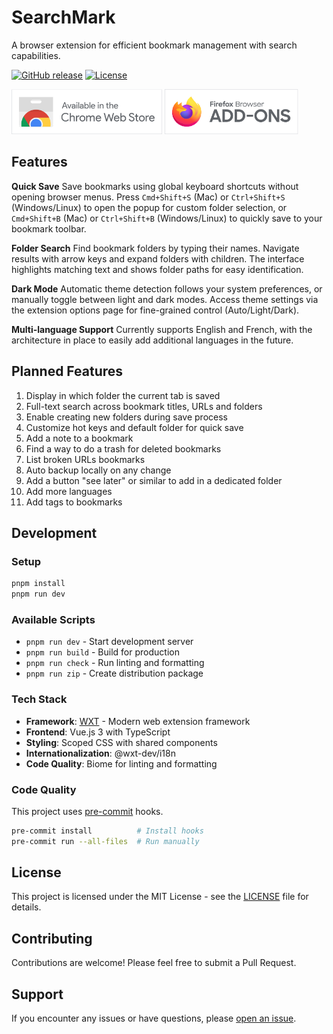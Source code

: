 # SearchMark

A browser extension for efficient bookmark management with search capabilities.

[![GitHub release](https://img.shields.io/github/release/JonathanPiaget/Searchmark.svg?style=flat-square)](https://github.com/JonathanPiaget/Searchmark/releases)
[![License](https://img.shields.io/badge/License-MIT-lightrey.svg?style=flat-square)](https://opensource.org/licenses/MIT)

[<img height="72" src="./.github/assets/chrome-store.svg" alt="Available in the Chrome Web Store">](https://chromewebstore.google.com/detail/searchmark/ojcnjoecdiojbelkehfhibhljjaocfaf) [<img height="72" src="./.github/assets/firefox-addons.svg" alt="Available in the Firefox Addon Store">](https://addons.mozilla.org/en-US/firefox/addon/searchmark/)

## Features

**Quick Save**
Save bookmarks using global keyboard shortcuts without opening browser menus. Press `Cmd+Shift+S` (Mac) or `Ctrl+Shift+S` (Windows/Linux) to open the popup for custom folder selection, or `Cmd+Shift+B` (Mac) or `Ctrl+Shift+B` (Windows/Linux) to quickly save to your bookmark toolbar.

**Folder Search**
Find bookmark folders by typing their names. Navigate results with arrow keys and expand folders with children. The interface highlights matching text and shows folder paths for easy identification.

**Dark Mode**
Automatic theme detection follows your system preferences, or manually toggle between light and dark modes. Access theme settings via the extension options page for fine-grained control (Auto/Light/Dark).

**Multi-language Support**
Currently supports English and French, with the architecture in place to easily add additional languages in the future.

## Planned Features

1. Display in which folder the current tab is saved
2. Full-text search across bookmark titles, URLs and folders
3. Enable creating new folders during save process
4. Customize hot keys and default folder for quick save
5. Add a note to a bookmark
6. Find a way to do a trash for deleted bookmarks
7. List broken URLs bookmarks
8. Auto backup locally on any change
9. Add a button "see later" or similar to add in a dedicated folder
10. Add more languages
11. Add tags to bookmarks

## Development

### Setup
```bash
pnpm install
pnpm run dev
```

### Available Scripts
- `pnpm run dev` - Start development server
- `pnpm run build` - Build for production
- `pnpm run check` - Run linting and formatting
- `pnpm run zip` - Create distribution package

### Tech Stack
- **Framework**: [WXT](https://wxt.dev/) - Modern web extension framework
- **Frontend**: Vue.js 3 with TypeScript
- **Styling**: Scoped CSS with shared components
- **Internationalization**: @wxt-dev/i18n
- **Code Quality**: Biome for linting and formatting

### Code Quality
This project uses [pre-commit](https://pre-commit.com/) hooks.

```bash
pre-commit install          # Install hooks
pre-commit run --all-files  # Run manually
```

## License

This project is licensed under the MIT License - see the [LICENSE](LICENSE) file for details.

## Contributing

Contributions are welcome! Please feel free to submit a Pull Request.

## Support

If you encounter any issues or have questions, please [open an issue](https://github.com/JonathanPiaget/Searchmark/issues).
